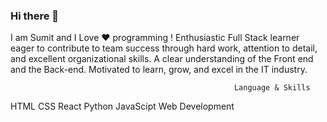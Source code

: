 ### Hi there 👋
I am Sumit and I Love ❤️ programming !
Enthusiastic Full Stack learner eager to contribute to team success through hard work, attention to detail, and excellent organizational skills. A clear understanding of the Front end and the Back-end. Motivated to learn, grow, and excel in the IT industry.

                                                      Language & Skills

HTML
CSS
React
Python
JavaScipt
Web Development




<!--
**Sumit-malviya-au8/Sumit-malviya-au8** is a ✨ _special_ ✨ repository because its `README.md` (this file) appears on your GitHub profile.

Here are some ideas to get you started:

- 🔭 I’m currently working on AttainU
- 🌱 I’m currently learning ...
- 👯 I’m looking to collaborate on ...
- 🤔 I’m looking for help with ...
- 💬 Ask me about ...
- 📫 How to reach me: ...
- 😄 Pronouns: ...
- ⚡ Fun fact: ...
-->
